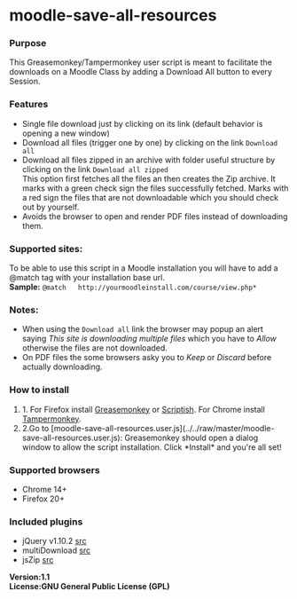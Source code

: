 moodle-save-all-resources
=========================

<h3>Purpose</h3>
This Greasemonkey/Tampermonkey user script is meant to facilitate the downloads on a Moodle Class by adding a Download All button to every Session.

<h3>Features</h3>
<ul>
    <li>Single file download just by clicking on its link (default behavior is opening a new window)</li>
    <li>Download all files (trigger one by one) by clicking on the link <code>Download all</code></li>
    <li>Download all files zipped in an archive with folder useful structure  by clicking on the link <code>Download all zipped</code><br/>
    This option first fetches all the files an then creates the Zip archive. It marks with a green check sign the files successfully fetched. Marks with a red sign the files that are not downloadable which you should check out by yourself.
    </li>
    <li>Avoids the browser to open and render PDF files instead of downloading them.</li>
</ul>

<h3>Supported sites:</h3>
To be able to use this script in a Moodle installation you will have to add a @match tag with your installation base url.<br/>
<b>Sample:</b>
<code>@match   http://yourmoodleinstall.com/course/view.php*</code>

<h3>Notes:</h3>
<ul>
    <li>When using the <code>Download all</code> link the browser may popup an alert saying <em>This site is downloading multiple files</em> which you have to <em>Allow</em> otherwise the files are not downloaded.</li>
    <li>On PDF files the some browsers asky you to <em>Keep</em> or <em>Discard</em> before actually downloading.</li>
</ul>

<h3>How to install</h3>
<ol>
    <li>1. For Firefox install <a href="https://addons.mozilla.org/en-US/firefox/addon/greasemonkey/">Greasemonkey</a> or <a href="https://addons.mozilla.org/en-US/firefox/addon/scriptish/">Scriptish</a>. For Chrome install <a href="https://chrome.google.com/webstore/detail/dhdgffkkebhmkfjojejmpbldmpobfkfo">Tampermonkey</a>.</li>
	<li>2.Go to [moodle-save-all-resources.user.js](../../raw/master/moodle-save-all-resources.user.js): Greasemonkey should open a dialog window to allow the script installation. Click *Install* and you're all set!</li>
</ol>


<h3>Supported browsers</h3>
<ul>
    <li>Chrome 14+</li>
    <li>Firefox 20+</li>
</ul>

<h3>Included plugins</h3>
<ul>
    <li>jQuery v1.10.2 <a href="https://ajax.googleapis.com/ajax/libs/jquery/1.10.2/jquery.min.js">src</a></li>
    <li>multiDownload <a href="https://rawgit.com/sapeish/multiDownload/use-a-download/jquery.multiDownload.js">src</a></li>
    <li>jsZip <a href="https://rawgit.com/Trekky12/jszip/load-from-url/jszip.js">src</a></li>
</ul>

<b>Version:<b>1.1
<br/>
<b>License:<b>GNU General Public License (GPL)
